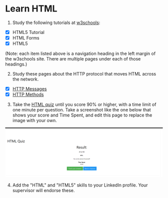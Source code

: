 # Learn HTML

1. Study the following tutorials at [w3schools](https://www.w3schools.com/html/default.asp):
- [x] HTML5 Tutorial
- [x] HTML Forms
- [x] HTML5

(Note: each item listed above is a navigation heading in the left margin of the w3schools site. There are multiple pages under each of those headings.)

2. Study these pages about the HTTP protocol that moves HTML across the network.
- [x] [HTTP Messages](https://www.w3schools.com/tags/ref_httpmessages.asp)
- [x] [HTTP Methods](https://www.w3schools.com/tags/ref_httpmethods.asp)

3. Take the [HTML quiz](https://www.w3schools.com/quiztest/quiztest.asp?Qtest=HTML) until you score 90% or higher, with a time limit of one minute per question. Take a screenshot like the one below that shows your score and Time Spent, and edit this page to replace the image with your own.

![w3quizresult](./htmlquizmw.png)

4. Add the "HTML" and "HTML5" skills to your LinkedIn profile. Your supervisor will endorse these.

  
